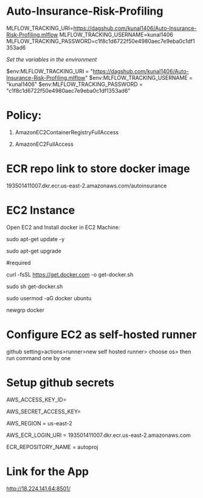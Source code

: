 # Auto-Insurance-Risk-Profiling

MLFLOW_TRACKING_URI=https://dagshub.com/kunal1406/Auto-Insurance-Risk-Profiling.mlflow
MLFLOW_TRACKING_USERNAME=kunal1406
MLFLOW_TRACKING_PASSWORD=c1f8c1d6722f50e4980aec7e9eba0c1df1353ad6

*Set the variables in the environment*

$env:MLFLOW_TRACKING_URI = "https://dagshub.com/kunal1406/Auto-Insurance-Risk-Profiling.mlflow"
$env:MLFLOW_TRACKING_USERNAME = "kunal1406"
$env:MLFLOW_TRACKING_PASSWORD = "c1f8c1d6722f50e4980aec7e9eba0c1df1353ad6"

# Policy:

1. AmazonEC2ContainerRegistryFullAccess

2. AmazonEC2FullAccess


# ECR repo link to store docker image

193501411007.dkr.ecr.us-east-2.amazonaws.com/autoinsurance

# EC2 Instance

Open EC2 and Install docker in EC2 Machine:

sudo apt-get update -y

sudo apt-get upgrade

#required

curl -fsSL https://get.docker.com -o get-docker.sh

sudo sh get-docker.sh

sudo usermod -aG docker ubuntu

newgrp docker

# Configure EC2 as self-hosted runner

github setting>actions>runner>new self hosted runner> choose os> then run command one by one

# Setup github secrets

AWS_ACCESS_KEY_ID=

AWS_SECRET_ACCESS_KEY=

AWS_REGION = us-east-2

AWS_ECR_LOGIN_URI = 193501411007.dkr.ecr.us-east-2.amazonaws.com


ECR_REPOSITORY_NAME = autoproj

# Link for the App

http://18.224.141.64:8501/
